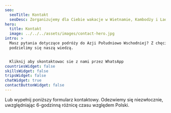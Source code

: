 ```yaml
---
seo:
  seoTitle: Kontakt
  seoDesc: Zorganizujemy dla Ciebie wakacje w Wietnamie, Kambodży i Laosie.
hero:
  title: Kontakt
  image: ../../../assets/images/contact-hero.jpg
intro: >
  Masz pytania dotyczące podróży do Azji Południowo Wschodniej? Z chęcią
  podzielimy się naszą wiedzą.


  Kliknij aby skontaktowac sie z nami przez WhatsApp
countriesWidget: false
skillsWidget: false
tripsWidget: false
chatWidget: true
contactButtonWidget: false
---
```


Lub wypełnij poniższy formularz kontaktowy. Odezwiemy się niezwłocznie, uwzględniając 6-godzinną różnicę czasu względem Polski.
